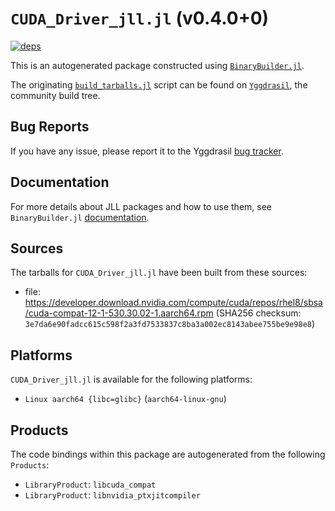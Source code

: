 # `CUDA_Driver_jll.jl` (v0.4.0+0)

[![deps](https://juliahub.com/docs/CUDA_Driver_jll/deps.svg)](https://juliahub.com/ui/Packages/CUDA_Driver_jll/QJyk7?page=2)

This is an autogenerated package constructed using [`BinaryBuilder.jl`](https://github.com/JuliaPackaging/BinaryBuilder.jl).

The originating [`build_tarballs.jl`](https://github.com/JuliaPackaging/Yggdrasil/blob/6d79183316d0cfce988635d47d8e1a1540f73033/C/CUDA/CUDA_Driver/build_tarballs.jl) script can be found on [`Yggdrasil`](https://github.com/JuliaPackaging/Yggdrasil/), the community build tree.

## Bug Reports

If you have any issue, please report it to the Yggdrasil [bug tracker](https://github.com/JuliaPackaging/Yggdrasil/issues).

## Documentation

For more details about JLL packages and how to use them, see `BinaryBuilder.jl` [documentation](https://docs.binarybuilder.org/stable/jll/).

## Sources

The tarballs for `CUDA_Driver_jll.jl` have been built from these sources:

* file: https://developer.download.nvidia.com/compute/cuda/repos/rhel8/sbsa/cuda-compat-12-1-530.30.02-1.aarch64.rpm (SHA256 checksum: `3e7da6e90fadcc615c598f2a3fd7533837c8ba3a002ec8143abee755be9e98e8`)

## Platforms

`CUDA_Driver_jll.jl` is available for the following platforms:

* `Linux aarch64 {libc=glibc}` (`aarch64-linux-gnu`)

## Products

The code bindings within this package are autogenerated from the following `Products`:

* `LibraryProduct`: `libcuda_compat`
* `LibraryProduct`: `libnvidia_ptxjitcompiler`
